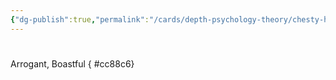 ```yaml
---
{"dg-publish":true,"permalink":"/cards/depth-psychology-theory/chesty-hero/","created":"2023-04-27T13:09:36.936+02:00","updated":"2023-04-27T13:11:38.286+02:00"}
---
```


#

Arrogant, Boastful 
{ #cc88c6}


<script src="https://utteranc.es/client.js"  
        repo="Heart4sides/Comment_Section"
        issue-term="pathname"
        theme="github-dark-orange"
        crossorigin="anonymous"
        async> 
</script>